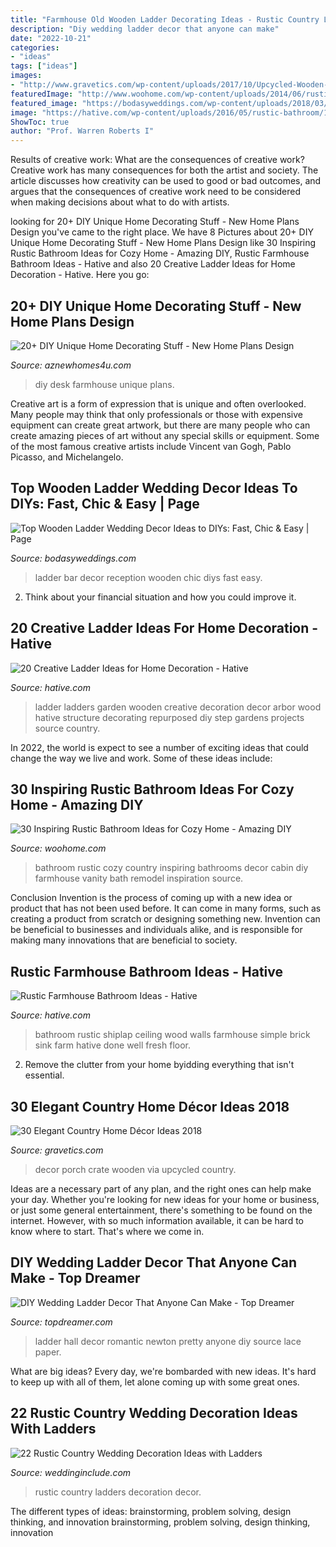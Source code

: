 ```yaml
---
title: "Farmhouse Old Wooden Ladder Decorating Ideas - Rustic Country Ladders Decoration Decor"
description: "Diy wedding ladder decor that anyone can make"
date: "2022-10-21"
categories:
- "ideas"
tags: ["ideas"]
images:
- "http://www.gravetics.com/wp-content/uploads/2017/10/Upcycled-Wooden-Crate-Porch-Decor-via-livingmallorcadeco.jpg"
featuredImage: "http://www.woohome.com/wp-content/uploads/2014/06/rustic-bathroom-ideas-10.jpg"
featured_image: "https://bodasyweddings.com/wp-content/uploads/2018/03/food-bar-reception.jpg"
image: "https://hative.com/wp-content/uploads/2016/05/rustic-bathroom/15-rustic-bathroom-ideas.jpg"
ShowToc: true
author: "Prof. Warren Roberts I"
---
```



Results of creative work: What are the consequences of creative work?
Creative work has many consequences for both the artist and society. The article discusses how creativity can be used to good or bad outcomes, and argues that the consequences of creative work need to be considered when making decisions about what to do with artists.

	

		
looking for 20+ DIY Unique Home Decorating Stuff - New Home Plans Design you've came to the right place. We have 8 Pictures about 20+ DIY Unique Home Decorating Stuff - New Home Plans Design like 30 Inspiring Rustic Bathroom Ideas for Cozy Home - Amazing DIY, Rustic Farmhouse Bathroom Ideas - Hative and also 20 Creative Ladder Ideas for Home Decoration - Hative. Here you go:
		
    
## 20+ DIY Unique Home Decorating Stuff - New Home Plans Design

<img loading=lazy src="http://www.aznewhomes4u.com/wp-content/uploads/2017/04/DIY-Farmhouse-Desk-Design-Ideas.jpg" onerror="this.onerror=null;this.src='https://tse3.mm.bing.net/th?id=OIP.ad9lffAxgFNQucxmDCgs4gHaJ3&amp;pid=15.1';" alt="20+ DIY Unique Home Decorating Stuff - New Home Plans Design">

_Source: aznewhomes4u.com_

>diy desk farmhouse unique plans. 

	

Creative art is a form of expression that is unique and often overlooked. Many people may think that only professionals or those with expensive equipment can create great artwork, but there are many people who can create amazing pieces of art without any special skills or equipment. Some of the most famous creative artists include Vincent van Gogh, Pablo Picasso, and Michelangelo.

    
## Top Wooden Ladder Wedding Decor Ideas To DIYs: Fast, Chic &amp; Easy | Page

<img loading=lazy src="https://bodasyweddings.com/wp-content/uploads/2018/03/food-bar-reception.jpg" onerror="this.onerror=null;this.src='https://tse3.mm.bing.net/th?id=OIP.7no92l8o8Je5ypODaoh9xgHaLH&amp;pid=15.1';" alt="Top Wooden Ladder Wedding Decor Ideas to DIYs: Fast, Chic &amp; Easy | Page">

_Source: bodasyweddings.com_

>ladder bar decor reception wooden chic diys fast easy. 

	

2. Think about your financial situation and how you could improve it.

    
## 20 Creative Ladder Ideas For Home Decoration - Hative

<img loading=lazy src="https://hative.com/wp-content/uploads/2014/06/ladder-decor-ideas/8-ladder-decor-ideas.jpg" onerror="this.onerror=null;this.src='https://tse1.mm.bing.net/th?id=OIP.T1dSNfvee00NL0-QeD2XDwHaLQ&amp;pid=15.1';" alt="20 Creative Ladder Ideas for Home Decoration - Hative">

_Source: hative.com_

>ladder ladders garden wooden creative decoration decor arbor wood hative structure decorating repurposed diy step gardens projects source country. 

	

In 2022, the world is expect to see a number of exciting ideas that could change the way we live and work. Some of these ideas include:

    
## 30 Inspiring Rustic Bathroom Ideas For Cozy Home - Amazing DIY

<img loading=lazy src="http://www.woohome.com/wp-content/uploads/2014/06/rustic-bathroom-ideas-10.jpg" onerror="this.onerror=null;this.src='https://tse1.mm.bing.net/th?id=OIP.IXhA60O-Yc_BVnIkeZplwgHaLH&amp;pid=15.1';" alt="30 Inspiring Rustic Bathroom Ideas for Cozy Home - Amazing DIY">

_Source: woohome.com_

>bathroom rustic cozy country inspiring bathrooms decor cabin diy farmhouse vanity bath remodel inspiration source. 

	

Conclusion
Invention is the process of coming up with a new idea or product that has not been used before. It can come in many forms, such as creating a product from scratch or designing something new. Invention can be beneficial to businesses and individuals alike, and is responsible for making many innovations that are beneficial to society.

    
## Rustic Farmhouse Bathroom Ideas - Hative

<img loading=lazy src="https://hative.com/wp-content/uploads/2016/05/rustic-bathroom/15-rustic-bathroom-ideas.jpg" onerror="this.onerror=null;this.src='https://tse4.mm.bing.net/th?id=OIP.HqM6T1GyyrQtrAEL7ZDEGgHaLP&amp;pid=15.1';" alt="Rustic Farmhouse Bathroom Ideas - Hative">

_Source: hative.com_

>bathroom rustic shiplap ceiling wood walls farmhouse simple brick sink farm hative done well fresh floor. 

	

2. Remove the clutter from your home byidding everything that isn't essential.

    
## 30 Elegant Country Home Décor Ideas 2018

<img loading=lazy src="http://www.gravetics.com/wp-content/uploads/2017/10/Upcycled-Wooden-Crate-Porch-Decor-via-livingmallorcadeco.jpg" onerror="this.onerror=null;this.src='https://tse2.mm.bing.net/th?id=OIP.JUiTofBjTRATJpPzggXzhwHaLG&amp;pid=15.1';" alt="30 Elegant Country Home Décor Ideas 2018">

_Source: gravetics.com_

>decor porch crate wooden via upcycled country. 

	

Ideas are a necessary part of any plan, and the right ones can help make your day. Whether you're looking for new ideas for your home or business, or just some general entertainment, there's something to be found on the internet. However, with so much information available, it can be hard to know where to start. That's where we come in.

    
## DIY Wedding Ladder Decor That Anyone Can Make - Top Dreamer

<img loading=lazy src="https://topdreamer.com/wp-content/uploads/2018/04/ladder-wedding-ideas-9-.jpg" onerror="this.onerror=null;this.src='https://tse1.mm.bing.net/th?id=OIP.lNt8MmjkzCLcicebM6bjJAHaLH&amp;pid=15.1';" alt="DIY Wedding Ladder Decor That Anyone Can Make - Top Dreamer">

_Source: topdreamer.com_

>ladder hall decor romantic newton pretty anyone diy source lace paper. 

	

What are big ideas?
Every day, we're bombarded with new ideas. It's hard to keep up with all of them, let alone coming up with some great ones.

    
## 22 Rustic Country Wedding Decoration Ideas With Ladders

<img loading=lazy src="https://www.weddinginclude.com/wp-content/uploads/2017/06/Ladder-Decor-Candle-Lights-for-Rustic-Wedding.jpg" onerror="this.onerror=null;this.src='https://tse1.mm.bing.net/th?id=OIP.vlSxejQjt4OLsp7xVxYx8wHaLJ&amp;pid=15.1';" alt="22 Rustic Country Wedding Decoration Ideas with Ladders">

_Source: weddinginclude.com_

>rustic country ladders decoration decor. 

	

The different types of ideas: brainstorming, problem solving, design thinking, and innovation
brainstorming, problem solving, design thinking, innovation

